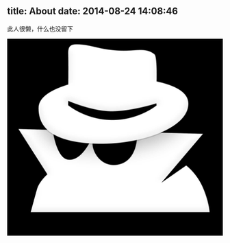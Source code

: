 title: About
date: 2014-08-24 14:08:46
---
此人很懒，什么也没留下

![chrome lover](index/chrome_incognito.jpg)


